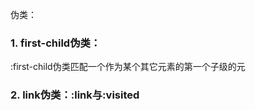 
伪类：
<h3>1. first-child伪类：</h3>
:first-child伪类匹配一个作为某个其它元素的第一个子级的元

<h3>2. link伪类：:link与:visited</h3>




